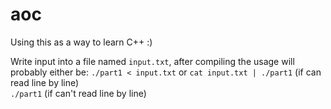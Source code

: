 # aoc
Using this as a way to learn C++ :)

Write input into a file named `input.txt`, after compiling the usage will probably either be:
`./part1 < input.txt` or `cat input.txt | ./part1` (if can read line by line) \
`./part1` (if can't read line by line)
